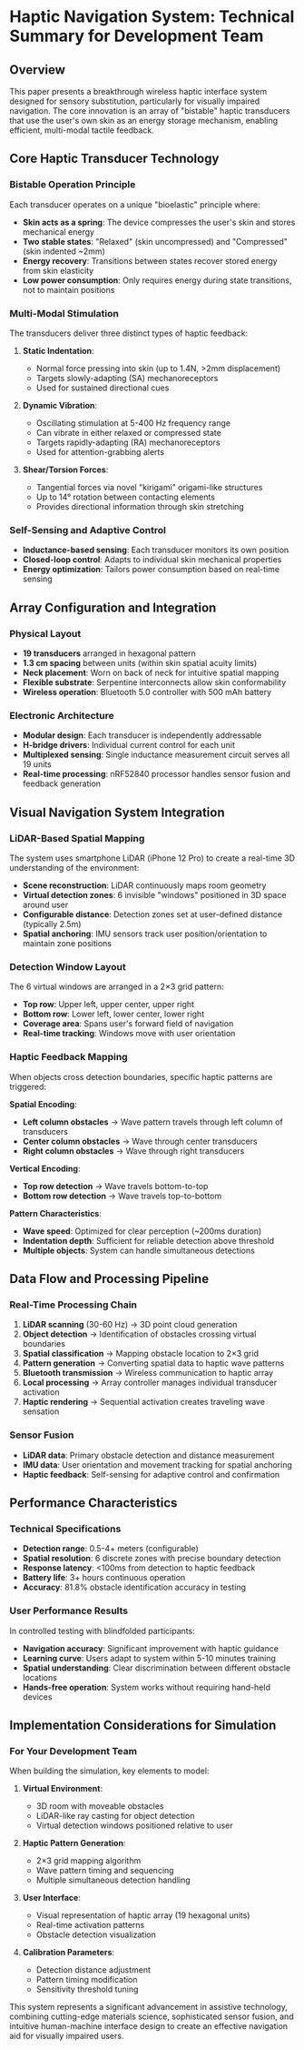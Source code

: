 # Haptic Navigation System: Technical Summary for Development Team

## Overview
This paper presents a breakthrough wireless haptic interface system designed for sensory substitution, particularly for visually impaired navigation. The core innovation is an array of "bistable" haptic transducers that use the user's own skin as an energy storage mechanism, enabling efficient, multi-modal tactile feedback.

## Core Haptic Transducer Technology

### Bistable Operation Principle
Each transducer operates on a unique "bioelastic" principle where:
- **Skin acts as a spring**: The device compresses the user's skin and stores mechanical energy
- **Two stable states**: "Relaxed" (skin uncompressed) and "Compressed" (skin indented ~2mm)
- **Energy recovery**: Transitions between states recover stored energy from skin elasticity
- **Low power consumption**: Only requires energy during state transitions, not to maintain positions

### Multi-Modal Stimulation
The transducers deliver three distinct types of haptic feedback:

1. **Static Indentation**: 
   - Normal force pressing into skin (up to 1.4N, >2mm displacement)
   - Targets slowly-adapting (SA) mechanoreceptors
   - Used for sustained directional cues

2. **Dynamic Vibration**:
   - Oscillating stimulation at 5-400 Hz frequency range
   - Can vibrate in either relaxed or compressed state
   - Targets rapidly-adapting (RA) mechanoreceptors
   - Used for attention-grabbing alerts

3. **Shear/Torsion Forces**:
   - Tangential forces via novel "kirigami" origami-like structures
   - Up to 14° rotation between contacting elements
   - Provides directional information through skin stretching

### Self-Sensing and Adaptive Control
- **Inductance-based sensing**: Each transducer monitors its own position
- **Closed-loop control**: Adapts to individual skin mechanical properties
- **Energy optimization**: Tailors power consumption based on real-time sensing

## Array Configuration and Integration

### Physical Layout
- **19 transducers** arranged in hexagonal pattern
- **1.3 cm spacing** between units (within skin spatial acuity limits)
- **Neck placement**: Worn on back of neck for intuitive spatial mapping
- **Flexible substrate**: Serpentine interconnects allow skin conformability
- **Wireless operation**: Bluetooth 5.0 controller with 500 mAh battery

### Electronic Architecture
- **Modular design**: Each transducer is independently addressable
- **H-bridge drivers**: Individual current control for each unit
- **Multiplexed sensing**: Single inductance measurement circuit serves all 19 units
- **Real-time processing**: nRF52840 processor handles sensor fusion and feedback generation

## Visual Navigation System Integration

### LiDAR-Based Spatial Mapping
The system uses smartphone LiDAR (iPhone 12 Pro) to create a real-time 3D understanding of the environment:

- **Scene reconstruction**: LiDAR continuously maps room geometry
- **Virtual detection zones**: 6 invisible "windows" positioned in 3D space around user
- **Configurable distance**: Detection zones set at user-defined distance (typically 2.5m)
- **Spatial anchoring**: IMU sensors track user position/orientation to maintain zone positions

### Detection Window Layout
The 6 virtual windows are arranged in a 2×3 grid pattern:
- **Top row**: Upper left, upper center, upper right
- **Bottom row**: Lower left, lower center, lower right
- **Coverage area**: Spans user's forward field of navigation
- **Real-time tracking**: Windows move with user orientation

### Haptic Feedback Mapping
When objects cross detection boundaries, specific haptic patterns are triggered:

**Spatial Encoding**:
- **Left column obstacles** → Wave pattern travels through left column of transducers
- **Center column obstacles** → Wave through center transducers  
- **Right column obstacles** → Wave through right transducers

**Vertical Encoding**:
- **Top row detection** → Wave travels bottom-to-top
- **Bottom row detection** → Wave travels top-to-bottom

**Pattern Characteristics**:
- **Wave speed**: Optimized for clear perception (~200ms duration)
- **Indentation depth**: Sufficient for reliable detection above threshold
- **Multiple objects**: System can handle simultaneous detections

## Data Flow and Processing Pipeline

### Real-Time Processing Chain
1. **LiDAR scanning** (30-60 Hz) → 3D point cloud generation
2. **Object detection** → Identification of obstacles crossing virtual boundaries
3. **Spatial classification** → Mapping obstacle location to 2×3 grid
4. **Pattern generation** → Converting spatial data to haptic wave patterns
5. **Bluetooth transmission** → Wireless communication to haptic array
6. **Local processing** → Array controller manages individual transducer activation
7. **Haptic rendering** → Sequential activation creates traveling wave sensation

### Sensor Fusion
- **LiDAR data**: Primary obstacle detection and distance measurement
- **IMU data**: User orientation and movement tracking for spatial anchoring
- **Haptic feedback**: Self-sensing for adaptive control and confirmation

## Performance Characteristics

### Technical Specifications
- **Detection range**: 0.5-4+ meters (configurable)
- **Spatial resolution**: 6 discrete zones with precise boundary detection
- **Response latency**: <100ms from detection to haptic feedback
- **Battery life**: 3+ hours continuous operation
- **Accuracy**: 81.8% obstacle identification accuracy in testing

### User Performance Results
In controlled testing with blindfolded participants:
- **Navigation accuracy**: Significant improvement with haptic guidance
- **Learning curve**: Users adapt to system within 5-10 minutes training
- **Spatial understanding**: Clear discrimination between different obstacle locations
- **Hands-free operation**: System works without requiring hand-held devices

## Implementation Considerations for Simulation

### For Your Development Team
When building the simulation, key elements to model:

1. **Virtual Environment**:
   - 3D room with moveable obstacles
   - LiDAR-like ray casting for object detection
   - Virtual detection windows positioned relative to user

2. **Haptic Pattern Generation**:
   - 2×3 grid mapping algorithm
   - Wave pattern timing and sequencing
   - Multiple simultaneous detection handling

3. **User Interface**:
   - Visual representation of haptic array (19 hexagonal units)
   - Real-time activation patterns
   - Obstacle detection visualization

4. **Calibration Parameters**:
   - Detection distance adjustment
   - Pattern timing modification
   - Sensitivity threshold tuning

This system represents a significant advancement in assistive technology, combining cutting-edge materials science, sophisticated sensor fusion, and intuitive human-machine interface design to create an effective navigation aid for visually impaired users.